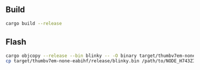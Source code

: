 ## Build
```bash
cargo build --release
```

## Flash
```bash
cargo objcopy --release --bin blinky -- -O binary target/thumbv7em-none-eabihf/release/blinky.bin &&
cp target/thumbv7em-none-eabihf/release/blinky.bin /path/to/NODE_H743ZI/
```
